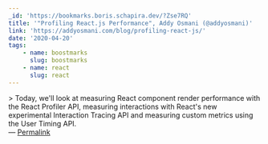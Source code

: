 ```yaml
---
_id: 'https://bookmarks.boris.schapira.dev/?Zse7RQ'
title: '"Profiling React.js Performance", Addy Osmani (@addyosmani)'
link: 'https://addyosmani.com/blog/profiling-react-js/'
date: '2020-04-20'
tags:
    - name: boostmarks
      slug: boostmarks
    - name: react
      slug: react
---
```


&gt; Today, we'll look at measuring React component render performance with the
React Profiler API, measuring interactions with React's new experimental
Interaction Tracing API and measuring custom metrics using the User Timing API.
<br>&#8212;
<a href="https://bookmarks.boris.schapira.dev/?Zse7RQ" title="Permalink">Permalink</a>
